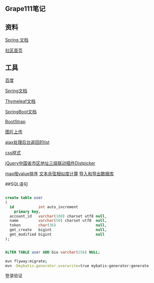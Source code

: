 ## Grape111笔记

##  资料
[Spring 文档](https://github.com/grape11111/community)

[社区首页](https://spring.io/guides/gs/serving-web-content/#initial)


## 工具
[百度](https://www.baidu.com)

[Spring文档](https://docs.spring.io/spring/docs/5.0.3.RELEASE/spring-framework-reference/web.html#mvc-config-interceptors)

[Thymeleaf文档](https://www.thymeleaf.org/doc/tutorials/3.0/usingthymeleaf.html#setting-attribute-values)

[SpringBoot文档](https://docs.spring.io/spring-boot/docs/2.0.1.RELEASE/reference/htmlsingle/#boot-features-webflux-error-handling-custom-error-pages)

[BootStrap](https://v3.bootcss.com/css/)

[图片上传](https://www.jb51.net/article/146012.htm)

[ajax处理后台返回的list](https://blog.csdn.net/jeremyjone/article/details/80359333)

[css样式](<link rel="stylesheet" type="text/css" href="http://cdn.amazeui.org/amazeui/2.7.2/css/amazeui.min.css">)

[jQuery中国省市区地址三级联动插件Distpicker](https://www.jianshu.com/p/c0c177f2b603)


[map按value排序](https://blog.csdn.net/qq_21539671/article/details/98091016?depth_1-utm_source=distribute.pc_relevant.none-task&utm_source=distribute.pc_relevant.none-task)
[文本余弦相似度计算](https://blog.csdn.net/qq_14955245/article/details/80609554)
[导入和导出数据库](https://www.cnblogs.com/zuokun/p/10855007.html)

##SQL语句
```sql

create table user
(
  id           int auto_increment
    primary key,
  account_id   varchar(100) charset utf8 null,
  name         varchar(50) charset utf8  null,
  token        char(36)                  null,
  gmt_create   bigint                    null,
  gmt_modified bigint                    null
);


ALTER TABLE user ADD bio varchar(256) NULL;
```


```bash
mvn flyway:migrate;
mvn -Dmybatis.generator.overwrite=true mybatis-generator:generate
```
登录验证
<script>
    function Juge(myform) {
        var username=myform.username.value;
        var password=myform.password.value;
        var type=myform.type.value;
        check(username,password,type)
    }

    function check(username,password,type){
        $.ajax({
            type: 'post',
            url: 'check',
            cache: false, // 禁用缓存
            data: {
                "username": username,
                "password": password,
                "type": type
            },

            success: function (data) {
                if(num<6){
                    $("#tip2").html("<font color=\"red\" size=\"2\">  密码至少要6位！</font>");
                }
            }
        })
    }
</script>